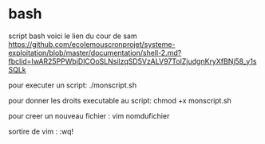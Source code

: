 # bash
script bash
 voici le lien du cour de sam 
 https://github.com/ecolemouscronprojet/systeme-exploitation/blob/master/documentation/shell-2.md?fbclid=IwAR25PPWbjDlCOoSLNsilzqSD5VzALV97ToIZjudgnKryXfBNj58_y1sSQLk

pour executer un script: 
./monscript.sh

pour donner les droits executable au script:
chmod +x monscript.sh

pour creer un nouveau fichier :
vim nomdufichier

sortire de vim :
:wq!

